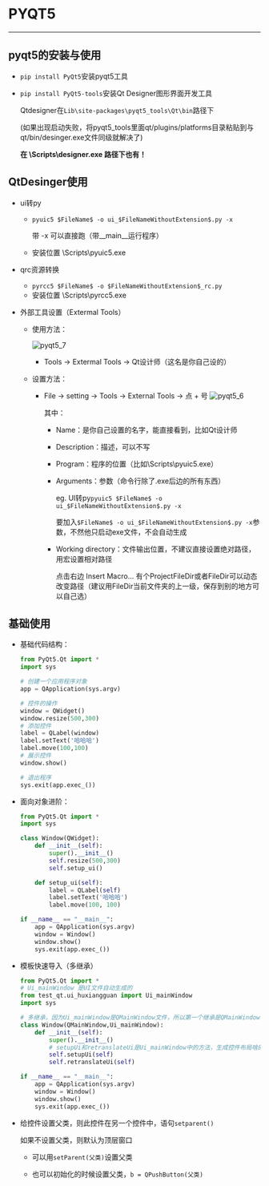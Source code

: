 # PYQT5

***

## pyqt5的安装与使用

- `pip install PyQt5`安装pyqt5工具

- `pip install PyQt5-tools`安装Qt Designer图形界面开发工具

  Qtdesigner在`Lib\site-packages\pyqt5_tools\Qt\bin`路径下

  (如果出现启动失败，将pyqt5_tools里面qt/plugins/platforms目录粘贴到与qt/bin/desinger.exe文件同级就解决了)
  
  **在 \Scripts\designer.exe 路径下也有！**

## QtDesinger使用

- ui转py

  - `pyuic5 $FileName$ -o ui_$FileNameWithoutExtension$.py -x`

    带 -x 可以直接跑（带\__main__运行程序）

  - 安装位置 \Scripts\pyuic5.exe

- qrc资源转换

  - `pyrcc5 $FileName$ -o $FileNameWithoutExtension$_rc.py`
  - 安装位置 \Scripts\pyrcc5.exe

- 外部工具设置（Extermal Tools）

  - 使用方法：

    ![pyqt5_7](pyqt5库\pyqt5_7.png)

    - Tools -> Extermal Tools -> Qt设计师（这名是你自己设的）

  - 设置方法：

    - File -> setting -> Tools -> External Tools -> 点 + 号
      ![pyqt5_6](pyqt5库\pyqt5_6.png)

      其中：

      - Name：是你自己设置的名字，能直接看到，比如Qt设计师

      - Description：描述，可以不写

      - Program：程序的位置（比如\Scripts\pyuic5.exe）

      - Arguments：参数（命令行除了.exe后边的所有东西）

        eg. UI转py`pyuic5 $FileName$ -o ui_$FileNameWithoutExtension$.py -x`

        要加入`$FileName$ -o ui_$FileNameWithoutExtension$.py -x`参数，不然他只启动exe文件，不会自动生成
      
      - Working directory：文件输出位置，不建议直接设置绝对路径，用宏设置相对路径
      
        点击右边 Insert Macro... 有个ProjectFileDir或者FileDir可以动态改变路径（建议用FileDir当前文件夹的上一级，保存到别的地方可以自己选）
## 基础使用

- 基础代码结构：

  ```python
  from PyQt5.Qt import *
  import sys
  
  # 创建一个应用程序对象
  app = QApplication(sys.argv)
  
  # 控件的操作
  window = QWidget()
  window.resize(500,300)
  # 添加控件
  label = QLabel(window)
  label.setText('哈哈哈')
  label.move(100,100)
  # 展示控件
  window.show()
  
  # 退出程序
  sys.exit(app.exec_())
  ```

- 面向对象进阶：

  ```python
  from PyQt5.Qt import *
  import sys
  
  class Window(QWidget):
      def __init__(self):
          super().__init__()
          self.resize(500,300)
          self.setup_ui()
  
      def setup_ui(self):
          label = QLabel(self)
          label.setText('哈哈哈')
          label.move(100, 100)
  
  if __name__ == "__main__":
      app = QApplication(sys.argv)
      window = Window()
      window.show()
      sys.exit(app.exec_())
  ```

- 模板快速导入（多继承）

  ```python
  from PyQt5.Qt import *
  # Ui_mainWindow 是UI文件自动生成的
  from test_qt.ui_huxiangguan import Ui_mainWindow
  import sys
  
  # 多继承，因为Ui_mainWindow是QMainWindow文件，所以第一个继承是QMainWindow
  class Window(QMainWindow,Ui_mainWindow):
      def __init__(self):
          super().__init__()
          # setupUi和retranslateUi是Ui_mainWindow中的方法，生成控件布局啥的
          self.setupUi(self)
          self.retranslateUi(self)
  
  if __name__ == "__main__":
      app = QApplication(sys.argv)
      window = Window()
      window.show()
      sys.exit(app.exec_())
  ```

- 给控件设置父类，则此控件在另一个控件中，语句`setparent()`

  如果不设置父类，则默认为顶层窗口

  - 可以用`setParent(父类)`设置父类

  - 也可以初始化的时候设置父类，`b = QPushButton(父类)`